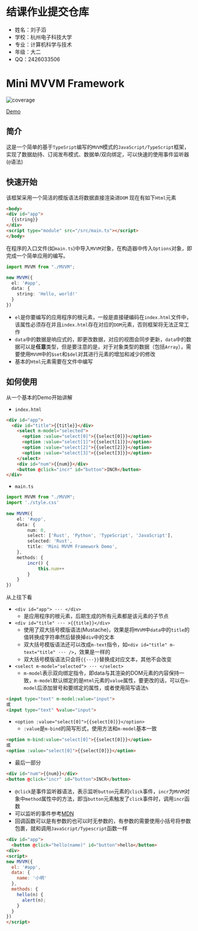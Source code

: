 # 结课作业提交仓库

+ 姓名：刘子滔
+ 学校：杭州电子科技大学
+ 专业：计算机科学与技术
+ 年级：大二
+ QQ：2426033506

# Mini MVVM Framework
![coverage](https://img.shields.io/badge/coverage-100%25-brightgreen)

[Demo](https://lzzzzzt.github.io/mini-mvvm-framework/)

## 简介
这是一个简单的基于`TypeSript`编写的`MVVM`模式的`JavaScript/TypeScript`框架，实现了数据劫持、订阅发布模式、数据单/双向绑定，可以快速的使用事件监听器(`@`语法)
## 快速开始
该框架采用一个简洁的模版语法将数据直接渲染进`DOM`
现在有如下`Html`元素
```html
<body>
<div id="app">
  {{string}}
</div>
<script type="module" src="/src/main.ts"></script>
</body>
```
在程序的入口文件(如`main.ts`)中导入`MVVM`对象，在构造器中传入`Options`对象，即完成一个简单应用的编写。
```typescript
import MVVM from "./MVVM";

new MVVM({
  el: '#app',
  data: {
    string: 'Hello, world!'
  }
})
```
+ `el`是你要编写的应用程序的根元素，一般是直接硬编码在`index.html`文件中，该属性必须存在并且`index.html`存在对应的`DOM`元素，否则框架将无法正常工作
+ `data`中的数据是响应式的，即更改数据，对应的视图会同步更新，`data`中的数据可以是**任意**类型，但是要注意的是，对于对象类型的数据（包括`Array`），需要使用`MVVM`中的`$set`和`$del`对其进行元素的增加和减少的修改
+ 基本的`Html`元素需要在文件中编写
## 如何使用
从一个基本的Demo开始讲解
+ `index.html`
```Html 
<div id="app">  
  <div id="title">{{title}}</div>  
    <select m-model="selected">  
      <option :value="select[0]">{{select[0]}}</option>  
      <option :value="select[1]">{{select[1]}}</option>  
      <option :value="select[2]">{{select[2]}}</option>  
      <option :value="select[3]">{{select[3]}}</option>  
    </select>   
    <div id="num">{{num}}</div>
    <button @click="incr" id="button">INCR</button>  
</div>  
```
+ `main.ts`
```typescript
import MVVM from "./MVVM";  
import './style.css'  
  
new MVVM({  
    el: '#app',  
    data: {  
        num: 0,  
        select: ['Rust', 'Python', 'TypeScript', 'JavaScript'],  
        selected: 'Rust',  
        title: 'Mini MVVM Framework Demo',  
    },  
    methods: {  
        incr() {  
            this.num++  
        }  
    }  
})
```
从上往下看
+ `<div id="app"> ··· </div>`
  + 是应用程序的根元素，后期生成的所有元素都是该元素的子节点
+ `<div id="title" ··· >{{title}}</div>`
  + 使用了双大括号模版语法(Mustache)，效果是将`MVVM`中`data`中的`title`的值转换成字符串然后替换掉`div`中的文本
  + 双大括号模版语法还可以改成`m-text`指令，如`<div id="title" m-text="title" ··· />`，效果是一样的
  + 双大括号模版语法只会将`{{···}}`替换成对应文本，其他不会改变
+ `<select m-model="selected"> ··· </select>`
  + `m-model`表示双向绑定指令，即data与其渲染的DOM元素的内容保持一致，`m-model`默认绑定的是`Html`元素的`value`属性，要更改的话，可以在`m-model`后添加冒号和要绑定的属性，或者使用简写语法`%`
```html
<input type="text" m-model:value="input">
或
<input type="text" %value="input">
```
+ `<option :value="select[0]">{{select[0]}}</option>`
  + `:value`是`m-bind`的简写形式，使用方法和`m-model`基本一致
```html
<option m-bind:value="select[0]">{{select[0]}}</option>
或
<option :value="select[0]">{{select[0]}}</option>
```
+ 最后一部分
```html
<div id="num">{{num}}</div>
<button @click="incr" id="button">INCR</button> 
```
+  `@click`是事件监听器语法，表示监听`button`元素的`click`事件，`incr`为`MVVM`对象中`method`属性中的方法，即当`button`元素触发了`click`事件时，调用`incr`函数
+ 可以监听的事件参考[MDN](https://developer.mozilla.org/zh-CN/docs/Web/API/EventTarget/addEventListener)
+ 回调函数可以是有参数的也可以时无参数的，有参数的需要使用小括号将参数包裹，就和调用`JavaScript/Typescript`函数一样
```html
<div id="app">
  <button @click="hello(name)" id="button">hello</button>
<div>
<script>
new MVVM({  
  el: '#app',  
  data: {  
    name: '小明'
  },  
  methods: {  
    hello(n) {
      alert(n);
    }
  }  
})
</script>
```
